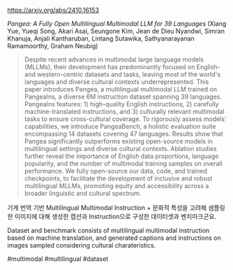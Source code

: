 https://arxiv.org/abs/2410.16153

*Pangea: A Fully Open Multilingual Multimodal LLM for 39 Languages* (Xiang Yue, Yueqi Song, Akari Asai, Seungone Kim, Jean de Dieu Nyandwi, Simran Khanuja, Anjali Kantharuban, Lintang Sutawika, Sathyanarayanan Ramamoorthy, Graham Neubig)

> Despite recent advances in multimodal large language models (MLLMs), their development has predominantly focused on English- and western-centric datasets and tasks, leaving most of the world's languages and diverse cultural contexts underrepresented. This paper introduces Pangea, a multilingual multimodal LLM trained on PangeaIns, a diverse 6M instruction dataset spanning 39 languages. PangeaIns features: 1) high-quality English instructions, 2) carefully machine-translated instructions, and 3) culturally relevant multimodal tasks to ensure cross-cultural coverage. To rigorously assess models' capabilities, we introduce PangeaBench, a holistic evaluation suite encompassing 14 datasets covering 47 languages. Results show that Pangea significantly outperforms existing open-source models in multilingual settings and diverse cultural contexts. Ablation studies further reveal the importance of English data proportions, language popularity, and the number of multimodal training samples on overall performance. We fully open-source our data, code, and trained checkpoints, to facilitate the development of inclusive and robust multilingual MLLMs, promoting equity and accessibility across a broader linguistic and cultural spectrum.

기계 번역 기반 Multilingual Multimodal Instruction + 문화적 특성을 고려해 샘플링한 이미지에 대해 생성한 캡션과 Instruction으로 구성한 데이터셋과 벤치마크군요.

<english>
Dataset and benchmark consists of multilingual multimodal instruction based on machine translation, and generated captions and instructions on images sampled considering cultural charateristics.
</english>

#multimodal #multilingual #dataset